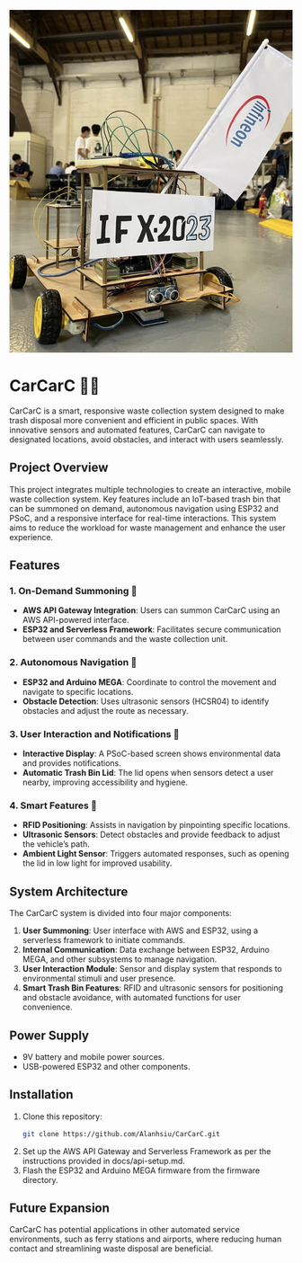 ![Image](image.png)

# CarCarC 🚗💨

CarCarC is a smart, responsive waste collection system designed to make trash disposal more convenient and efficient in public spaces. With innovative sensors and automated features, CarCarC can navigate to designated locations, avoid obstacles, and interact with users seamlessly.

## Project Overview

This project integrates multiple technologies to create an interactive, mobile waste collection system. Key features include an IoT-based trash bin that can be summoned on demand, autonomous navigation using ESP32 and PSoC, and a responsive interface for real-time interactions. This system aims to reduce the workload for waste management and enhance the user experience.

## Features

### 1. On-Demand Summoning 🚨
- **AWS API Gateway Integration**: Users can summon CarCarC using an AWS API-powered interface.
- **ESP32 and Serverless Framework**: Facilitates secure communication between user commands and the waste collection unit.

### 2. Autonomous Navigation 🚗
- **ESP32 and Arduino MEGA**: Coordinate to control the movement and navigate to specific locations.
- **Obstacle Detection**: Uses ultrasonic sensors (HCSR04) to identify obstacles and adjust the route as necessary.

### 3. User Interaction and Notifications 📲
- **Interactive Display**: A PSoC-based screen shows environmental data and provides notifications.
- **Automatic Trash Bin Lid**: The lid opens when sensors detect a user nearby, improving accessibility and hygiene.

### 4. Smart Features 🧠
- **RFID Positioning**: Assists in navigation by pinpointing specific locations.
- **Ultrasonic Sensors**: Detect obstacles and provide feedback to adjust the vehicle’s path.
- **Ambient Light Sensor**: Triggers automated responses, such as opening the lid in low light for improved usability.

## System Architecture

The CarCarC system is divided into four major components:

1. **User Summoning**: User interface with AWS and ESP32, using a serverless framework to initiate commands.
2. **Internal Communication**: Data exchange between ESP32, Arduino MEGA, and other subsystems to manage navigation.
3. **User Interaction Module**: Sensor and display system that responds to environmental stimuli and user presence.
4. **Smart Trash Bin Features**: RFID and ultrasonic sensors for positioning and obstacle avoidance, with automated functions for user convenience.

## Power Supply

- 9V battery and mobile power sources.
- USB-powered ESP32 and other components.

## Installation

1. Clone this repository:
   ```bash
   git clone https://github.com/Alanhsiu/CarCarC.git
   ```
2. Set up the AWS API Gateway and Serverless Framework as per the instructions provided in docs/api-setup.md.
3. Flash the ESP32 and Arduino MEGA firmware from the firmware directory.

## Future Expansion
CarCarC has potential applications in other automated service environments, such as ferry stations and airports, where reducing human contact and streamlining waste disposal are beneficial.

